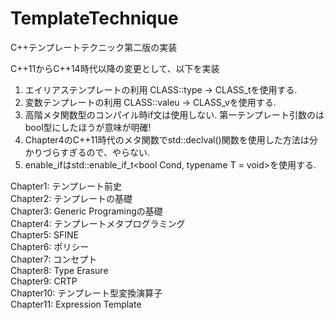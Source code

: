 # TemplateTechnique
C++テンプレートテクニック第二版の実装</br>

C++11からC++14時代以降の変更として、以下を実装</br>
1) エイリアステンプレートの利用 CLASS<TemplateParams>::type -> CLASS_t<TemplateParams>を使用する.</br>
2) 変数テンプレートの利用       CLASS<TemplateParams>::valeu -> CLASS_v<TemplateParams>を使用する.</br>
3) 高階メタ関数型のコンパイル時if文は使用しない. 第一テンプレート引数のはbool型にしたほうが意味が明確!</br>
4) Chapter4のC++11時代のメタ関数でstd::declval()関数を使用した方法は分かりづらすぎるので、やらない.</br>
5) enable_ifはstd::enable_if_t<bool Cond, typename T = void>を使用する.</br>


Chapter1: テンプレート前史</br>
Chapter2: テンプレートの基礎</br>
Chapter3: Generic Programingの基礎</br>
Chapter4: テンプレートメタプログラミング</br>
Chapter5: SFINE</br>
Chapter6: ポリシー</br>
Chapter7: コンセプト</br>
Chapter8: Type Erasure</br>
Chapter9: CRTP</br>
Chapter10: テンプレート型変換演算子</br>
Chapter11: Expression Template</br>
